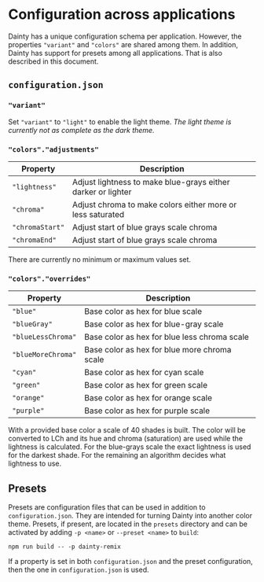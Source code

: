# Configuration across applications

Dainty has a unique configuration schema per application. However, the properties `"variant"` and `"colors"` are shared among them. In addition, Dainty has support for presets among all applications. That is also described in this document.

## `configuration.json`

### `"variant"`

Set `"variant"` to `"light"` to enable the light theme. _The light theme is currently not as complete as the dark theme._

### `"colors"."adjustments"`

| Property        | Description                                                  |
| --------------- | ------------------------------------------------------------ |
| `"lightness"`   | Adjust lightness to make blue-grays either darker or lighter |
| `"chroma"`      | Adjust chroma to make colors either more or less saturated   |
| `"chromaStart"` | Adjust start of blue grays scale chroma                      |
| `"chromaEnd"`   | Adjust start of blue grays scale chroma                      |

There are currently no minimum or maximum values set.

### `"colors"."overrides"`

| Property           | Description                                  |
| ------------------ | -------------------------------------------- |
| `"blue"`           | Base color as hex for blue scale             |
| `"blueGray"`       | Base color as hex for blue-gray scale        |
| `"blueLessChroma"` | Base color as hex for blue less chroma scale |
| `"blueMoreChroma"` | Base color as hex for blue more chroma scale |
| `"cyan"`           | Base color as hex for cyan scale             |
| `"green"`          | Base color as hex for green scale            |
| `"orange"`         | Base color as hex for orange scale           |
| `"purple"`         | Base color as hex for purple scale           |

With a provided base color a scale of 40 shades is built. The color will be converted to LCh and its hue and chroma (saturation) are used while the lightness is calculated. For the blue-grays scale the exact lightness is used for the darkest shade. For the remaining an algorithm decides what lightness to use.

## Presets

Presets are configuration files that can be used in addition to `configuration.json`. They are intended for turning Dainty into another color theme. Presets, if present, are located in the `presets` directory and can be activated by adding `-p <name>` or `--preset <name>` to `build`:

    npm run build -- -p dainty-remix

If a property is set in both `configuration.json` and the preset configuration, then the one in `configuration.json` is used.
